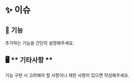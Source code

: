 # ✨ **이슈** 

## 📝 **기능**
추가하는 기능을 간단히 설명해주세요.

## 🖥️ ** 기타사항 **
기능 구현 시 고려해야 할 사항이나 제한 사항이 있으면 작성해주세요.

